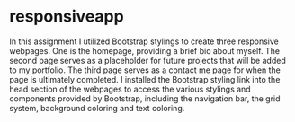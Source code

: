 # responsiveapp

In this assignment I utilized Bootstrap stylings to create three responsive webpages. One is the homepage, providing a brief bio about myself.  The second page serves as a placeholder for future projects that will be added to my portfolio.  The third page serves as a contact me page for when the page is ultimately completed.  I installed the Bootstrap styling link into the head section of the webpages to access the various stylings and components provided by Bootstrap, including the navigation bar, the grid system, background coloring and text coloring.
